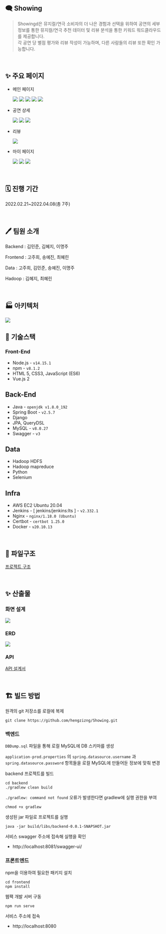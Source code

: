 ## 🗨️ Showing

> Showingd은 뮤지컬/연극 소비자의 더 나은 경험과 선택을 위하여 공연의 세부 정보를 통한 뮤지컬/연극 추천 데이터 및 리뷰 분석을 통한 키워드 워드클라우드를 제공합니다.  
> 각 공연 당 별점 평가와 리뷰 작성이 가능하며, 다른 사람들의 리뷰 또한 확인 가능합니다.

<br>

## ✨ 주요 페이지

- 메인 페이지

  ![](exec/main1.png)
  ![](exec/main2.png)
  ![](exec/main3.png)
  ![](exec/main4.png)
  ![](exec/main5.png)

- 공연 상세

  ![](exec/show1.png)
  ![](exec/show2.png)
  ![](exec/show3.png)

- 리뷰

  ![](exec/review.png)

- 마이 페이지

  ![](exec/user1.png)
  ![](exec/user2.png)
  ![](exec/user3.png)

<br>

## 🗓️ 진행 기간

2022.02.21~2022.04.08(총 7주)

<br>

## 🖊️ 팀원 소개

Backend : 김민준, 김혜지, 이명주

Frontend : 고주희, 송예진, 최혜린

Data : 고주희, 김민준, 송예진, 이명주

Hadoop : 김혜지, 최혜린

<br>

## 🏭 아키텍처

![](exec/architecture.png)

## 🔨 기술스택

### Front-End

- Node.js - `v14.15.1`
- npm - `v8.1.2`
- HTML 5, CSS3, JavaScript (ES6)
- Vue.js 2

## Back-End

- Java - `openjdk v1.8.0_192`
- Spring Boot - `v2.5.7`
- Django
- JPA, QueryDSL
- MySQL - `v8.0.27`
- Swagger - `v3`

## Data

- Hadoop HDFS
- Hadoop mapreduce
- Python
- Selenium

## Infra

- AWS EC2 Ubuntu 20.04
- Jenkins - [ jenkins/jenkins:lts ] - `v2.332.1`
- Nginx - `nginx/1.18.0 (Ubuntu)`
- Certbot - `certbot 1.25.0`
- Docker - `v20.10.13`

<br>

## 🔨 파일구조

[프로젝트 구조](https://broadleaf-crabapple-56b.notion.site/dfae4f46a3ee40eba813d49425fa9f8e)

<br>

## ✨ 산출물

### 화면 설계

![](exec/uiux.png)

### ERD

![](exec/erd.png)

### API

[API 설계서](https://broadleaf-crabapple-56b.notion.site/API-9a5a758b6b074989ab66d53ca90184f6)

<br>

## 🏗️ 빌드 방법

원격의 git 저장소를 로컬에 복제

```shell
git clone https://github.com/hengzizng/Showing.git
```

### 백엔드

`DBDump.sql` 파일을 통해 로컬 MySQL에 DB 스키마를 생성

`application-prod.properties` 의 `spring.datasource.username` 과 `spring.datasource.password` 항목들을 로컬 MySQL에 만들어둔 정보에 맞춰 변경

backend 프로젝트를 빌드

```shell
cd backend
./gradlew clean build
```

`./gradlew: command not found` 오류가 발생한다면 gradlew에 실행 권한을 부여

```shell
chmod +x gradlew
```

생성된 jar 파일로 프로젝트를 실행

```shell
java -jar build/libs/backend-0.0.1-SNAPSHOT.jar
```

서비스 swagger 주소에 접속해 실행을 확인

- http://localhost:8081/swagger-ui/

### 프론트엔드

npm을 이용하여 필요한 패키지 설치

```shell
cd frontend
npm install
```

웹팩 개발 서버 구동

```shell
npm run serve
```

서비스 주소에 접속

- http://localhost:8080

